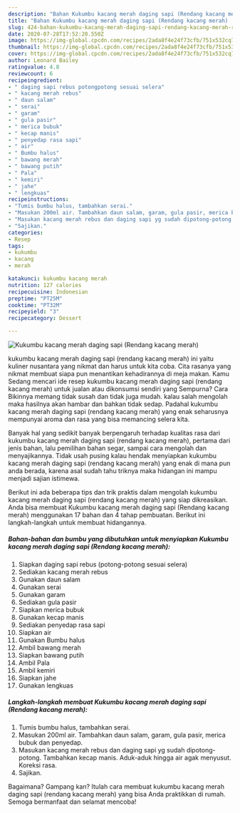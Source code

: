 ```yaml
---
description: "Bahan Kukumbu kacang merah daging sapi (Rendang kacang merah) | Resep Membuat Kukumbu kacang merah daging sapi (Rendang kacang merah) Yang Sedap"
title: "Bahan Kukumbu kacang merah daging sapi (Rendang kacang merah) | Resep Membuat Kukumbu kacang merah daging sapi (Rendang kacang merah) Yang Sedap"
slug: 424-bahan-kukumbu-kacang-merah-daging-sapi-rendang-kacang-merah-resep-membuat-kukumbu-kacang-merah-daging-sapi-rendang-kacang-merah-yang-sedap
date: 2020-07-28T17:52:20.550Z
image: https://img-global.cpcdn.com/recipes/2ada8f4e24f73cfb/751x532cq70/kukumbu-kacang-merah-daging-sapi-rendang-kacang-merah-foto-resep-utama.jpg
thumbnail: https://img-global.cpcdn.com/recipes/2ada8f4e24f73cfb/751x532cq70/kukumbu-kacang-merah-daging-sapi-rendang-kacang-merah-foto-resep-utama.jpg
cover: https://img-global.cpcdn.com/recipes/2ada8f4e24f73cfb/751x532cq70/kukumbu-kacang-merah-daging-sapi-rendang-kacang-merah-foto-resep-utama.jpg
author: Leonard Bailey
ratingvalue: 4.8
reviewcount: 6
recipeingredient:
- " daging sapi rebus potongpotong sesuai selera"
- " kacang merah rebus"
- " daun salam"
- " serai"
- " garam"
- " gula pasir"
- " merica bubuk"
- " kecap manis"
- " penyedap rasa sapi"
- " air"
- " Bumbu halus"
- " bawang merah"
- " bawang putih"
- " Pala"
- " kemiri"
- " jahe"
- " lengkuas"
recipeinstructions:
- "Tumis bumbu halus, tambahkan serai."
- "Masukan 200ml air. Tambahkan daun salam, garam, gula pasir, merica bubuk dan penyedap."
- "Masukan kacang merah rebus dan daging sapi yg sudah dipotong-potong. Tambahkan kecap manis. Aduk-aduk hingga air agak menyusut. Koreksi rasa."
- "Sajikan."
categories:
- Resep
tags:
- kukumbu
- kacang
- merah

katakunci: kukumbu kacang merah 
nutrition: 127 calories
recipecuisine: Indonesian
preptime: "PT25M"
cooktime: "PT32M"
recipeyield: "3"
recipecategory: Dessert

---
```



![Kukumbu kacang merah daging sapi (Rendang kacang merah)](https://img-global.cpcdn.com/recipes/2ada8f4e24f73cfb/751x532cq70/kukumbu-kacang-merah-daging-sapi-rendang-kacang-merah-foto-resep-utama.jpg)


kukumbu kacang merah daging sapi (rendang kacang merah) ini yaitu kuliner nusantara yang nikmat dan harus untuk kita coba. Cita rasanya yang nikmat membuat siapa pun menantikan kehadirannya di meja makan.
Kamu Sedang mencari ide resep kukumbu kacang merah daging sapi (rendang kacang merah) untuk jualan atau dikonsumsi sendiri yang Sempurna? Cara Bikinnya memang tidak susah dan tidak juga mudah. kalau salah mengolah maka hasilnya akan hambar dan bahkan tidak sedap. Padahal kukumbu kacang merah daging sapi (rendang kacang merah) yang enak seharusnya mempunyai aroma dan rasa yang bisa memancing selera kita.

Banyak hal yang sedikit banyak berpengaruh terhadap kualitas rasa dari kukumbu kacang merah daging sapi (rendang kacang merah), pertama dari jenis bahan, lalu pemilihan bahan segar, sampai cara mengolah dan menyajikannya. Tidak usah pusing kalau hendak menyiapkan kukumbu kacang merah daging sapi (rendang kacang merah) yang enak di mana pun anda berada, karena asal sudah tahu triknya maka hidangan ini mampu menjadi sajian istimewa.




Berikut ini ada beberapa tips dan trik praktis dalam mengolah kukumbu kacang merah daging sapi (rendang kacang merah) yang siap dikreasikan. Anda bisa membuat Kukumbu kacang merah daging sapi (Rendang kacang merah) menggunakan 17 bahan dan 4 tahap pembuatan. Berikut ini langkah-langkah untuk membuat hidangannya.

<!--inarticleads1-->

##### Bahan-bahan dan bumbu yang dibutuhkan untuk menyiapkan Kukumbu kacang merah daging sapi (Rendang kacang merah):

1. Siapkan  daging sapi rebus (potong-potong sesuai selera)
1. Sediakan  kacang merah rebus
1. Gunakan  daun salam
1. Gunakan  serai
1. Gunakan  garam
1. Sediakan  gula pasir
1. Siapkan  merica bubuk
1. Gunakan  kecap manis
1. Sediakan  penyedap rasa sapi
1. Siapkan  air
1. Gunakan  Bumbu halus
1. Ambil  bawang merah
1. Siapkan  bawang putih
1. Ambil  Pala
1. Ambil  kemiri
1. Siapkan  jahe
1. Gunakan  lengkuas




<!--inarticleads2-->

##### Langkah-langkah membuat Kukumbu kacang merah daging sapi (Rendang kacang merah):

1. Tumis bumbu halus, tambahkan serai.
1. Masukan 200ml air. Tambahkan daun salam, garam, gula pasir, merica bubuk dan penyedap.
1. Masukan kacang merah rebus dan daging sapi yg sudah dipotong-potong. Tambahkan kecap manis. Aduk-aduk hingga air agak menyusut. Koreksi rasa.
1. Sajikan.




Bagaimana? Gampang kan? Itulah cara membuat kukumbu kacang merah daging sapi (rendang kacang merah) yang bisa Anda praktikkan di rumah. Semoga bermanfaat dan selamat mencoba!
